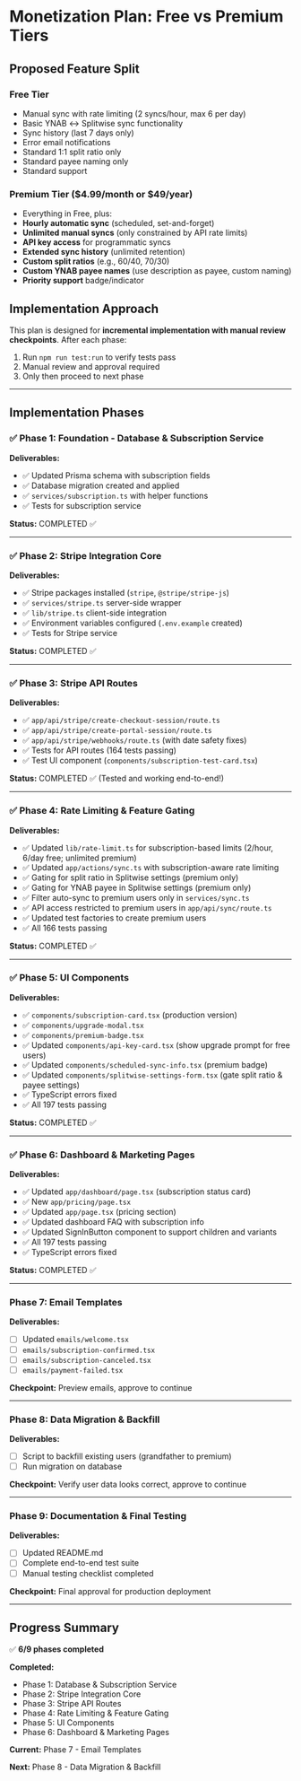 # Monetization Plan: Free vs Premium Tiers

## Proposed Feature Split

### Free Tier

- Manual sync with rate limiting (2 syncs/hour, max 6 per day)
- Basic YNAB ↔ Splitwise sync functionality
- Sync history (last 7 days only)
- Error email notifications
- Standard 1:1 split ratio only
- Standard payee naming only
- Standard support

### Premium Tier ($4.99/month or $49/year)

- Everything in Free, plus:
- **Hourly automatic sync** (scheduled, set-and-forget)
- **Unlimited manual syncs** (only constrained by API rate limits)
- **API key access** for programmatic syncs
- **Extended sync history** (unlimited retention)
- **Custom split ratios** (e.g., 60/40, 70/30)
- **Custom YNAB payee names** (use description as payee, custom naming)
- **Priority support** badge/indicator

## Implementation Approach

This plan is designed for **incremental implementation with manual review checkpoints**. After each phase:

1. Run `npm run test:run` to verify tests pass
2. Manual review and approval required
3. Only then proceed to next phase

---

## Implementation Phases

### ✅ Phase 1: Foundation - Database & Subscription Service

**Deliverables:**

- ✅ Updated Prisma schema with subscription fields
- ✅ Database migration created and applied
- ✅ `services/subscription.ts` with helper functions
- ✅ Tests for subscription service

**Status:** COMPLETED ✅

---

### ✅ Phase 2: Stripe Integration Core

**Deliverables:**

- ✅ Stripe packages installed (`stripe`, `@stripe/stripe-js`)
- ✅ `services/stripe.ts` server-side wrapper
- ✅ `lib/stripe.ts` client-side integration
- ✅ Environment variables configured (`.env.example` created)
- ✅ Tests for Stripe service

**Status:** COMPLETED ✅

---

### ✅ Phase 3: Stripe API Routes

**Deliverables:**

- ✅ `app/api/stripe/create-checkout-session/route.ts`
- ✅ `app/api/stripe/create-portal-session/route.ts`
- ✅ `app/api/stripe/webhooks/route.ts` (with date safety fixes)
- ✅ Tests for API routes (164 tests passing)
- ✅ Test UI component (`components/subscription-test-card.tsx`)

**Status:** COMPLETED ✅ (Tested and working end-to-end!)

---

### ✅ Phase 4: Rate Limiting & Feature Gating

**Deliverables:**

- ✅ Updated `lib/rate-limit.ts` for subscription-based limits (2/hour, 6/day free; unlimited premium)
- ✅ Updated `app/actions/sync.ts` with subscription-aware rate limiting
- ✅ Gating for split ratio in Splitwise settings (premium only)
- ✅ Gating for YNAB payee in Splitwise settings (premium only)
- ✅ Filter auto-sync to premium users only in `services/sync.ts`
- ✅ API access restricted to premium users in `app/api/sync/route.ts`
- ✅ Updated test factories to create premium users
- ✅ All 166 tests passing

**Status:** COMPLETED ✅

---

### ✅ Phase 5: UI Components

**Deliverables:**

- ✅ `components/subscription-card.tsx` (production version)
- ✅ `components/upgrade-modal.tsx`
- ✅ `components/premium-badge.tsx`
- ✅ Updated `components/api-key-card.tsx` (show upgrade prompt for free users)
- ✅ Updated `components/scheduled-sync-info.tsx` (premium badge)
- ✅ Updated `components/splitwise-settings-form.tsx` (gate split ratio & payee settings)
- ✅ TypeScript errors fixed
- ✅ All 197 tests passing

**Status:** COMPLETED ✅

---

### ✅ Phase 6: Dashboard & Marketing Pages

**Deliverables:**

- ✅ Updated `app/dashboard/page.tsx` (subscription status card)
- ✅ New `app/pricing/page.tsx`
- ✅ Updated `app/page.tsx` (pricing section)
- ✅ Updated dashboard FAQ with subscription info
- ✅ Updated SignInButton component to support children and variants
- ✅ All 197 tests passing
- ✅ TypeScript errors fixed

**Status:** COMPLETED ✅

---

### Phase 7: Email Templates

**Deliverables:**

- [ ] Updated `emails/welcome.tsx`
- [ ] `emails/subscription-confirmed.tsx`
- [ ] `emails/subscription-canceled.tsx`
- [ ] `emails/payment-failed.tsx`

**Checkpoint:** Preview emails, approve to continue

---

### Phase 8: Data Migration & Backfill

**Deliverables:**

- [ ] Script to backfill existing users (grandfather to premium)
- [ ] Run migration on database

**Checkpoint:** Verify user data looks correct, approve to continue

---

### Phase 9: Documentation & Final Testing

**Deliverables:**

- [ ] Updated README.md
- [ ] Complete end-to-end test suite
- [ ] Manual testing checklist completed

**Checkpoint:** Final approval for production deployment

---

## Progress Summary

✅ **6/9 phases completed**

**Completed:**

- Phase 1: Database & Subscription Service
- Phase 2: Stripe Integration Core
- Phase 3: Stripe API Routes
- Phase 4: Rate Limiting & Feature Gating
- Phase 5: UI Components
- Phase 6: Dashboard & Marketing Pages

**Current:** Phase 7 - Email Templates

**Next:** Phase 8 - Data Migration & Backfill
